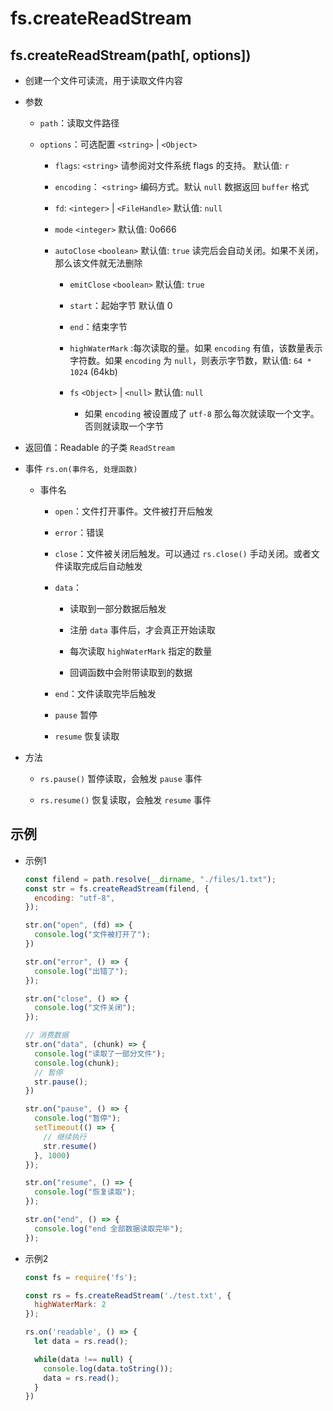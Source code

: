 # fs.createReadStream

## fs.createReadStream(path\[, options])

+ 创建一个文件可读流，用于读取文件内容

+ 参数

  + `path`：读取文件路径

  + `options`：可选配置 `<string>` | `<Object>`

    + `flags`: `<string>` 请参阅对文件系统 flags 的支持。 默认值: `r`

    + `encoding`： `<string>` 编码方式。默认 `null` 数据返回 `buffer` 格式

    + `fd`: `<integer>` | `<FileHandle>` 默认值: `null`

    + `mode` `<integer>` 默认值: 0o666

    + `autoClose` `<boolean>` 默认值: `true` 读完后会自动关闭。如果不关闭，那么该文件就无法删除

      + `emitClose` `<boolean>` 默认值: `true`

      + `start`：起始字节 默认值 0

      + `end`：结束字节

      + `highWaterMark` :每次读取的量。如果 `encoding` 有值，该数量表示字符数。如果 `encoding` 为 `null`，则表示字节数，默认值: `64 * 1024` (64kb)

      + `fs` `<Object>` | `<null>` 默认值: `null`

        + 如果 `encoding` 被设置成了 `utf-8` 那么每次就读取一个文字。否则就读取一个字节

+ 返回值：Readable 的子类 `ReadStream`

+ 事件 `rs.on(事件名, 处理函数)`

  + 事件名

    + `open`：文件打开事件。文件被打开后触发

    + `error`：错误

    + `close`：文件被关闭后触发。可以通过 `rs.close()` 手动关闭。或者文件读取完成后自动触发

    + `data`：

      + 读取到一部分数据后触发

      + 注册 `data` 事件后，才会真正开始读取

      + 每次读取 `highWaterMark` 指定的数量

      + 回调函数中会附带读取到的数据

    + `end`：文件读取完毕后触发

    + `pause` 暂停

    + `resume` 恢复读取

+ 方法

  + `rs.pause()` 暂停读取，会触发 `pause` 事件

  + `rs.resume()` 恢复读取，会触发 `resume` 事件

## 示例

+ 示例1

    ```javascript
    const filend = path.resolve(__dirname, "./files/1.txt");
    const str = fs.createReadStream(filend, {
      encoding: "utf-8",
    });

    str.on("open", (fd) => {
      console.log("文件被打开了");
    })

    str.on("error", () => {
      console.log("出错了");
    });

    str.on("close", () => {
      console.log("文件关闭");
    });

    // 消费数据
    str.on("data", (chunk) => {
      console.log("读取了一部分文件");
      console.log(chunk);
      // 暂停
      str.pause();
    })

    str.on("pause", () => {
      console.log("暂停");
      setTimeout(() => {
        // 继续执行
        str.resume()
      }, 1000)
    });

    str.on("resume", () => {
      console.log("恢复读取");
    });

    str.on("end", () => {
      console.log("end 全部数据读取完毕");
    });
    ```

+ 示例2

    ```javascript
    const fs = require('fs');

    const rs = fs.createReadStream('./test.txt', {
      highWaterMark: 2
    });

    rs.on('readable', () => {
      let data = rs.read();

      while(data !== null) {
        console.log(data.toString());
        data = rs.read();
      }
    })
    ```
